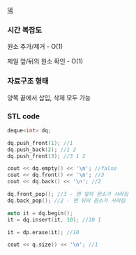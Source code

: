 [덱](https://blog.encrypted.gg/935)

### 시간 복잡도

원소 추가/제거 - O(1)

제일 앞/뒤의 원소 확인 - O(1)

### 자료구조 형태

양쪽 끝에서 삽입, 삭제 모두 가능

### STL code
```cpp
deque<int> dq;

dq.push_front(1); //1
dq.push_back(2); //1 2
dq.push_front(3); //3 1 2

cout << dq.empty() << '\n'; //false
cout << dq.front() << '\n'; //3
cout << dq.back() << '\n'; //2 

dq.front_pop(); //3 - 맨 앞의 원소가 사라짐
dq.back_pop(); //2 - 맨 뒤의 원소가 사라짐

auto it = dq.begin();
it = dq.insert(it, 10); //10 1

it = dp.erase(it); //10

cout << q.size() << '\n'; //1
```
